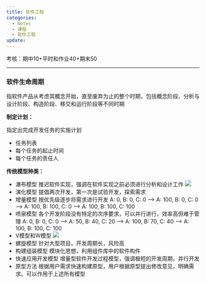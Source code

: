 ```yaml
---
title: 软件工程
categories:
  - Notes
  - 课程
  - 软件工程
update:
---
```

考核：期中10+平时和作业40+期末50


---

### 软件生命周期
指软件产品从考虑其概念开始，直至废弃为止的整个时期，包括概念阶段、分析与设计阶段、构造阶段、移交和运行阶段等不同时期

**制定计划：**

指定出完成开发任务的实施计划
- 任务列表
- 每个任务的起止时间
- 每个任务的责任人

**传统模型种类：**
- 瀑布模型
推迟软件实现，强调在软件实现之前必须进行分析和设计工作
![](https://cdn.jsdelivr.net/gh/zhengyangWang1/image@main/img/20230922111030.png)
- 演化模型
提倡两次开发，第一次是试验开发，探索需求
- 增量模型
按优先级逐步将需求进行开发
A: 0, B: 0, C: 0 --> A: 100, B: 0, C: 0 --> A: 100, B: 100, C: 0 --> A: 100, B: 100, C: 100
- 喷泉模型
各个开发阶段没有特定的次序要求，可以并行进行，效率高但难于管理
A: 0, B: 0, C: 0 --> A: 50, B: 40, C: 20 --> A: 100, B: 70, C: 40 --> A: 100, B: 100, C: 100
- V模型和W模型
![](https://cdn.jsdelivr.net/gh/zhengyangWang1/image@main/img/20230922111109.png)
- 螺旋模型
针对大型项目，开发周期长，风险高
- 构建组装模型
模块化思想，利用组件库中的软件构件
- 快速应用开发模型
增量型软件开发过程模型，强调极短的开发周期，并行开发
- 原型方法
根据用户需求快速构建原型，用户根据原型提出修改意见，明确需求。可以作用于上述所有模型
